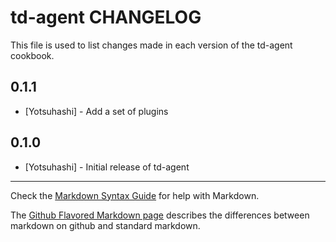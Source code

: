 td-agent CHANGELOG
==================

This file is used to list changes made in each version of the td-agent cookbook.

0.1.1
-----
- [Yotsuhashi] - Add a set of plugins

0.1.0
-----
- [Yotsuhashi] - Initial release of td-agent

- - -
Check the [Markdown Syntax Guide](http://daringfireball.net/projects/markdown/syntax) for help with Markdown.

The [Github Flavored Markdown page](http://github.github.com/github-flavored-markdown/) describes the differences between markdown on github and standard markdown.
